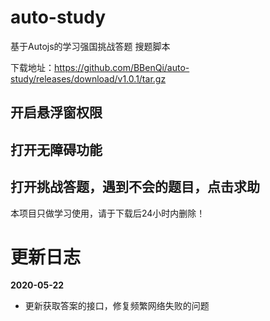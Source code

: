 # auto-study
基于Autojs的学习强国挑战答题 搜题脚本

下载地址：https://github.com/BBenQi/auto-study/releases/download/v1.0.1/tar.gz

## 开启悬浮窗权限

## 打开无障碍功能

## 打开挑战答题，遇到不会的题目，点击求助

本项目只做学习使用，请于下载后24小时内删除！


# 更新日志

**2020-05-22**

-   更新获取答案的接口，修复频繁网络失败的问题